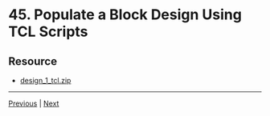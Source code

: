 # 45. Populate a Block Design Using TCL Scripts

## Resource

-   [design_1_tcl.zip](https://rfpga.s3.us-west-1.amazonaws.com/Learn-Vivado-from-Top-to-Bottom_Your-Complete-Guide/design_1_tcl.zip)

---

[Previous](./44_Build-a-Vivado-Project-Using-TCL-Scripts.md) | [Next](./46_Using-TCL-Scripts-in-Your-Custom-IP-Core.md)